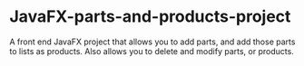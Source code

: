 # JavaFX-parts-and-products-project
A front end JavaFX project that allows you to add parts, and add those parts to lists as products. Also allows you to delete and modify parts, or products. 
